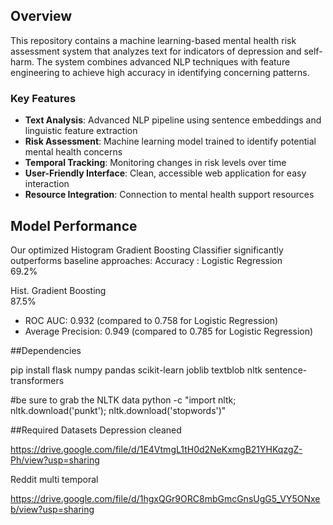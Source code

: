 ## Overview

This repository contains a machine learning-based mental health risk assessment system that analyzes text for indicators of depression and self-harm. The system combines advanced NLP techniques with feature engineering to achieve high accuracy in identifying concerning patterns.

### Key Features

- **Text Analysis**: Advanced NLP pipeline using sentence embeddings and linguistic feature extraction
- **Risk Assessment**: Machine learning model trained to identify potential mental health concerns
- **Temporal Tracking**: Monitoring changes in risk levels over time
- **User-Friendly Interface**: Clean, accessible web application for easy interaction
- **Resource Integration**: Connection to mental health support resources

## Model Performance

Our optimized Histogram Gradient Boosting Classifier significantly outperforms baseline approaches:
Accuracy : 
 Logistic Regression      
 69.2%    
 
 Hist. Gradient Boosting  
 87.5%    

* ROC AUC: 0.932 (compared to 0.758 for Logistic Regression)
* Average Precision: 0.949 (compared to 0.785 for Logistic Regression)

##Dependencies

pip install flask numpy pandas scikit-learn joblib textblob nltk sentence-transformers

#be sure to grab the NLTK data
python -c "import nltk; nltk.download('punkt'); nltk.download('stopwords')"


##Required Datasets
Depression cleaned

https://drive.google.com/file/d/1E4VtmgL1tH0d2NeKxmgB21YHKqzgZ-Ph/view?usp=sharing

Reddit multi temporal

https://drive.google.com/file/d/1hgxQGr9ORC8mbGmcGnsUgG5_VY5ONxeb/view?usp=sharing




 
